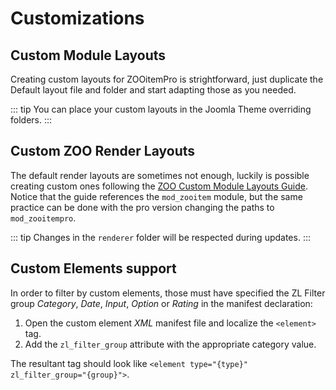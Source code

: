 # Customizations

## Custom Module Layouts

Creating custom layouts for ZOOitemPro is strightforward, just duplicate the Default layout file and folder and start adapting those as you needed.

::: tip
You can place your custom layouts in the Joomla Theme overriding folders.
:::

## Custom ZOO Render Layouts

The default render layouts are sometimes not enough, luckily is possible creating custom ones following the [ZOO Custom Module Layouts Guide](https://yootheme.com/support/zoo/custom-module-layouts). Notice that the guide references the `mod_zooitem` module, but the same practice can be done with the pro version changing the paths to `mod_zooitempro`.

::: tip
Changes in the `renderer` folder will be respected during updates.
:::

## Custom Elements support

In order to filter by custom elements, those must have specified the ZL Filter group _Category_, _Date_, _Input_, _Option_ or _Rating_ in the manifest declaration:

1. Open the custom element _XML_ manifest file and localize the `<element>` tag.
1. Add the `zl_filter_group` attribute with the appropriate category value.

The resultant tag should look like `<element type="{type}" zl_filter_group="{group}">`.
